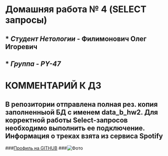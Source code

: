 # Домашняя работа № 4 (SELECT запросы)

## * *Студент Нетологии* - **Филимонович Олег Игоревич**
## * *Группа - PY-47*

#                   КОММЕНТАРИЙ К ДЗ
## В репозитории отправлена полная рез. копия заполненныой БД c именем **data_b_hw2**. Для корректной работы Select-запросов необходимо выполнить ее подключение. Информация о треках взята из сервиса Spotify

###[Профиль на GITHUB](https://github.com/Oleg051191)
###![Фото](https://vk.com/id696385699?z=photo696385699_457239018%2Falbum696385699_0%2Frev)
